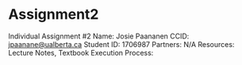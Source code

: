 # Assignment2
Individual Assignment #2
Name: Josie Paananen
CCID: jpaanane@ualberta.ca
Student ID: 1706987
Partners: N/A
Resources: Lecture Notes, Textbook
Execution Process:
